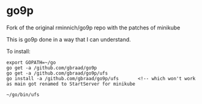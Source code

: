 go9p
====

Fork of the original rminnich/go9p repo with the patches of minikube



This is go9p done in a way that I can understand.

To install:

```
export GOPATH=~/go
go get -a /github.com/gbraad/go9p
go get -a /github.com/gbraad/go9p/ufs
go install -a /github.com/gbraad/go9p/ufs       <!-- which won't work as main got renamed to StartServer for minikube

~/go/bin/ufs
```